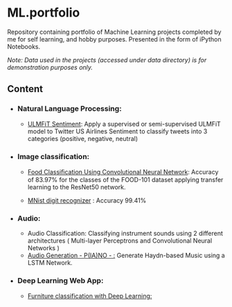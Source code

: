 # ML.portfolio

Repository containing portfolio of Machine Learning projects completed by me for self learning, and hobby purposes. Presented in the form of iPython Notebooks.

_Note: Data used in the projects (accessed under data directory) is for demonstration purposes only._

## Content

- ### Natural Language Processing:

    - [ULMFiT Sentiment](https://github.com/alexdefrutos/ML.portfolio/blob/master/Tweet_sentiment_classification.ipynb): Apply a supervised or semi-supervised ULMFiT model to Twitter US Airlines Sentiment to classify tweets into 3 categories (positive, negative, neutral)

- ### Image classification:

    - [Food Classiﬁcation Using Convolutional Neural Network](https://github.com/alexdefrutos/ML.portfolio/blob/master/FOOD_101-AlexdeFrutos.ipynb): Accuracy of 83.97% for the classes of the FOOD-101
dataset applying transfer learning to the ResNet50 network.

    - [MNist digit recognizer](https://github.com/alexdefrutos/ML.portfolio/blob/master/MNIST.ipynb) : Accuracy 99.41% 


- ### Audio:

    - Audio Classification: Classifying instrument sounds using 2 different architectures ( Multi-layer Perceptrons and Convolutional Neural Networks )
    - [Audio Generation - P(IA)NO - :](https://soundcloud.com/user-432756748-371322567/haydn_600_a) Generate Haydn-based Music using a LSTM Network.


- ### Deep Learning Web App:
     -  [Furniture classification with Deep Learning:]( https://adefrutos-aikea.onrender.com/)
    
   
   
